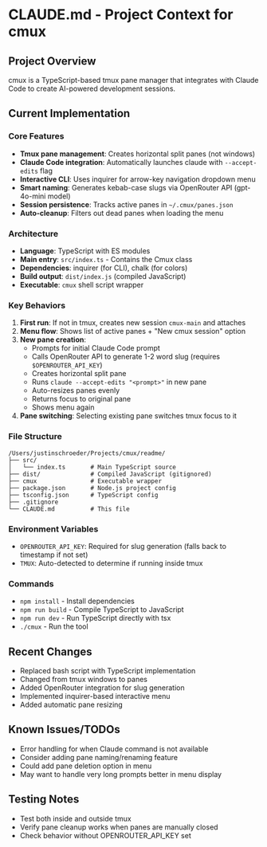 # CLAUDE.md - Project Context for cmux

## Project Overview
cmux is a TypeScript-based tmux pane manager that integrates with Claude Code to create AI-powered development sessions.

## Current Implementation

### Core Features
- **Tmux pane management**: Creates horizontal split panes (not windows)
- **Claude Code integration**: Automatically launches claude with `--accept-edits` flag
- **Interactive CLI**: Uses inquirer for arrow-key navigation dropdown menu
- **Smart naming**: Generates kebab-case slugs via OpenRouter API (gpt-4o-mini model)
- **Session persistence**: Tracks active panes in `~/.cmux/panes.json`
- **Auto-cleanup**: Filters out dead panes when loading the menu

### Architecture
- **Language**: TypeScript with ES modules
- **Main entry**: `src/index.ts` - Contains the Cmux class
- **Dependencies**: inquirer (for CLI), chalk (for colors)
- **Build output**: `dist/index.js` (compiled JavaScript)
- **Executable**: `cmux` shell script wrapper

### Key Behaviors
1. **First run**: If not in tmux, creates new session `cmux-main` and attaches
2. **Menu flow**: Shows list of active panes + "New cmux session" option
3. **New pane creation**:
   - Prompts for initial Claude Code prompt
   - Calls OpenRouter API to generate 1-2 word slug (requires `$OPENROUTER_API_KEY`)
   - Creates horizontal split pane
   - Runs `claude --accept-edits "<prompt>"` in new pane
   - Auto-resizes panes evenly
   - Returns focus to original pane
   - Shows menu again
4. **Pane switching**: Selecting existing pane switches tmux focus to it

### File Structure
```
/Users/justinschroeder/Projects/cmux/readme/
├── src/
│   └── index.ts       # Main TypeScript source
├── dist/              # Compiled JavaScript (gitignored)
├── cmux               # Executable wrapper
├── package.json       # Node.js project config
├── tsconfig.json      # TypeScript config
├── .gitignore
└── CLAUDE.md          # This file
```

### Environment Variables
- `OPENROUTER_API_KEY`: Required for slug generation (falls back to timestamp if not set)
- `TMUX`: Auto-detected to determine if running inside tmux

### Commands
- `npm install` - Install dependencies
- `npm run build` - Compile TypeScript to JavaScript
- `npm run dev` - Run TypeScript directly with tsx
- `./cmux` - Run the tool

## Recent Changes
- Replaced bash script with TypeScript implementation
- Changed from tmux windows to panes
- Added OpenRouter integration for slug generation
- Implemented inquirer-based interactive menu
- Added automatic pane resizing

## Known Issues/TODOs
- Error handling for when Claude command is not available
- Consider adding pane naming/renaming feature
- Could add pane deletion option in menu
- May want to handle very long prompts better in menu display

## Testing Notes
- Test both inside and outside tmux
- Verify pane cleanup works when panes are manually closed
- Check behavior without OPENROUTER_API_KEY set